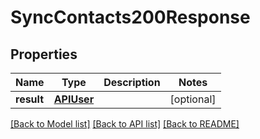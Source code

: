 # SyncContacts200Response

## Properties
Name | Type | Description | Notes
------------ | ------------- | ------------- | -------------
**result** | [**APIUser**](APIUser.md) |  | [optional] 

[[Back to Model list]](../README.md#documentation-for-models) [[Back to API list]](../README.md#documentation-for-api-endpoints) [[Back to README]](../README.md)



